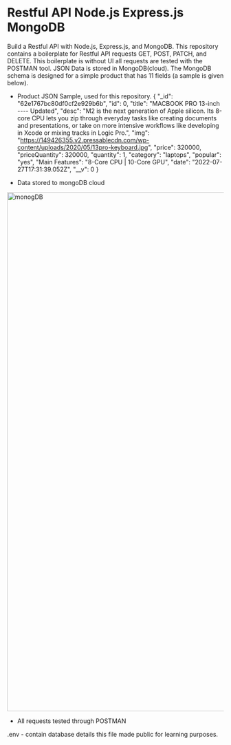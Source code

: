 # Restful API Node.js Express.js MongoDB

Build a Restful API with Node.js, Express.js, and MongoDB. This repository contains a boilerplate for Restful API requests GET, POST, PATCH, and DELETE. This boilerplate is without UI all requests are tested with the POSTMAN tool. JSON Data is stored in MongoDB(cloud). The MongoDB schema is designed for a simple product that has 11 fields (a sample is given below).
 
 
 
 - Product JSON Sample, used for this repository.
  {
        "_id": "62e1767bc80df0cf2e929b6b",
        "id": 0,
        "title": "MACBOOK PRO 13-inch ---- Updated",
        "desc": "M2 is the next generation of Apple silicon. Its 8-core CPU lets you zip through everyday tasks like creating documents and presentations,         or take on more intensive workflows like developing in Xcode or mixing tracks in Logic Pro.",
        "img": "https://149426355.v2.pressablecdn.com/wp-content/uploads/2020/05/13pro-keyboard.jpg",
        "price": 320000,
        "priceQuantity": 320000,
        "quantity": 1,
        "category": "laptops",
        "popular": "yes",
        "Main Features": "8-Core CPU | 10-Core GPU",
        "date": "2022-07-27T17:31:39.052Z",
        "__v": 0
    }
    
  
    
  - Data stored to mongoDB cloud
  
 <img width="1207" alt="monogDB" src="https://user-images.githubusercontent.com/54082156/181512879-ec669146-93ae-4264-97e8-5a84a334ac31.png">

 
 - All requests tested through POSTMAN
 
 
 
 .env - contain database details this file made public for learning purposes.
